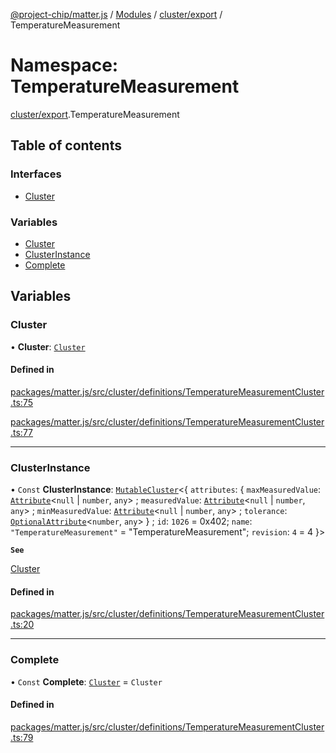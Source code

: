 [@project-chip/matter.js](../README.md) / [Modules](../modules.md) / [cluster/export](cluster_export.md) / TemperatureMeasurement

# Namespace: TemperatureMeasurement

[cluster/export](cluster_export.md).TemperatureMeasurement

## Table of contents

### Interfaces

- [Cluster](../interfaces/cluster_export.TemperatureMeasurement.Cluster.md)

### Variables

- [Cluster](cluster_export.TemperatureMeasurement.md#cluster)
- [ClusterInstance](cluster_export.TemperatureMeasurement.md#clusterinstance)
- [Complete](cluster_export.TemperatureMeasurement.md#complete)

## Variables

### Cluster

• **Cluster**: [`Cluster`](../interfaces/cluster_export.TemperatureMeasurement.Cluster.md)

#### Defined in

[packages/matter.js/src/cluster/definitions/TemperatureMeasurementCluster.ts:75](https://github.com/project-chip/matter.js/blob/2d9f2165d2672864fda3496a6d0d5f93597f82c6/packages/matter.js/src/cluster/definitions/TemperatureMeasurementCluster.ts#L75)

[packages/matter.js/src/cluster/definitions/TemperatureMeasurementCluster.ts:77](https://github.com/project-chip/matter.js/blob/2d9f2165d2672864fda3496a6d0d5f93597f82c6/packages/matter.js/src/cluster/definitions/TemperatureMeasurementCluster.ts#L77)

___

### ClusterInstance

• `Const` **ClusterInstance**: [`MutableCluster`](../interfaces/cluster_export.MutableCluster-1.md)\<\{ `attributes`: \{ `maxMeasuredValue`: [`Attribute`](../interfaces/cluster_export.Attribute.md)\<``null`` \| `number`, `any`\> ; `measuredValue`: [`Attribute`](../interfaces/cluster_export.Attribute.md)\<``null`` \| `number`, `any`\> ; `minMeasuredValue`: [`Attribute`](../interfaces/cluster_export.Attribute.md)\<``null`` \| `number`, `any`\> ; `tolerance`: [`OptionalAttribute`](../interfaces/cluster_export.OptionalAttribute.md)\<`number`, `any`\>  } ; `id`: ``1026`` = 0x402; `name`: ``"TemperatureMeasurement"`` = "TemperatureMeasurement"; `revision`: ``4`` = 4 }\>

**`See`**

[Cluster](cluster_export.TemperatureMeasurement.md#cluster)

#### Defined in

[packages/matter.js/src/cluster/definitions/TemperatureMeasurementCluster.ts:20](https://github.com/project-chip/matter.js/blob/2d9f2165d2672864fda3496a6d0d5f93597f82c6/packages/matter.js/src/cluster/definitions/TemperatureMeasurementCluster.ts#L20)

___

### Complete

• `Const` **Complete**: [`Cluster`](../interfaces/cluster_export.TemperatureMeasurement.Cluster.md) = `Cluster`

#### Defined in

[packages/matter.js/src/cluster/definitions/TemperatureMeasurementCluster.ts:79](https://github.com/project-chip/matter.js/blob/2d9f2165d2672864fda3496a6d0d5f93597f82c6/packages/matter.js/src/cluster/definitions/TemperatureMeasurementCluster.ts#L79)
